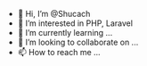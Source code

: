 - 👋 Hi, I’m @Shucach
- 👀 I’m interested in PHP, Laravel
- 🌱 I’m currently learning ...
- 💞️ I’m looking to collaborate on ...
- 📫 How to reach me ...

<!---
Shucach/Shucach is a ✨ special ✨ repository because its `README.md` (this file) appears on your GitHub profile.
You can click the Preview link to take a look at your changes.
--->
